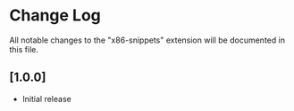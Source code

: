 # Change Log

All notable changes to the "x86-snippets" extension will be documented in this file.

## [1.0.0]

- Initial release